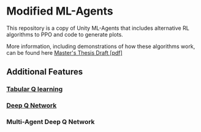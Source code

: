 # Modified ML-Agents

This repository is a copy of Unity ML-Agents that includes alternative RL algorithms to PPO and code to generate plots.

More information, including demonstrations of how these algorithms work, can be found here [Master's Thesis Draft [pdf]](MastersThesisDraft.pdf) 

## Additional Features

### [Tabular Q learning](python/QL.ipynb)

### [Deep Q Network](python/DQN.ipynb)

### Multi-Agent Deep Q Network

